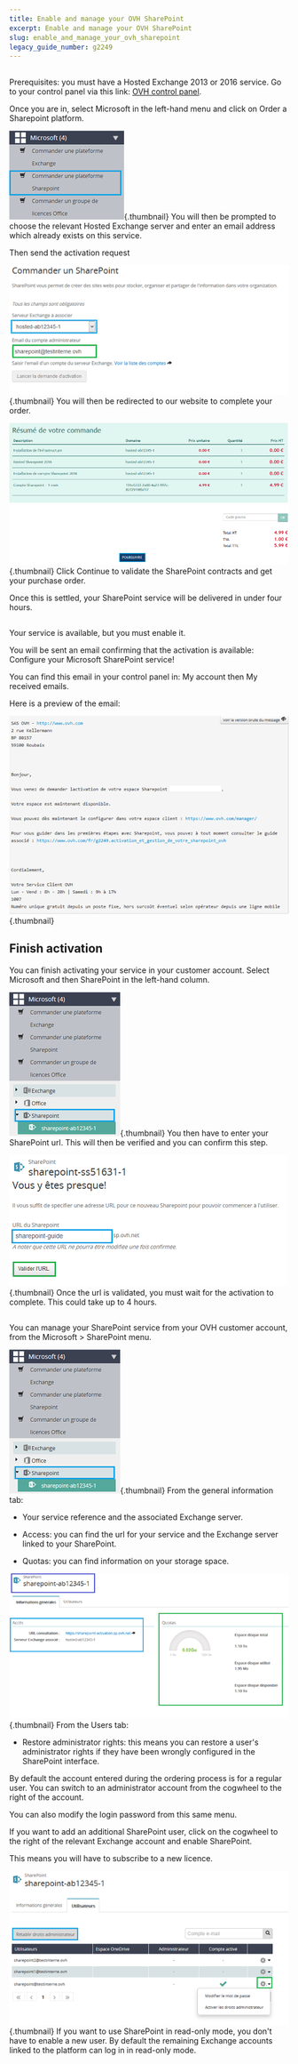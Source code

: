 ```yaml
---
title: Enable and manage your OVH SharePoint
excerpt: Enable and manage your OVH SharePoint
slug: enable_and_manage_your_ovh_sharepoint
legacy_guide_number: g2249
---
```



## 
Prerequisites: you must have a Hosted Exchange 2013 or 2016 service.
Go to your control panel via this link: [OVH control panel](https://www.ovh.com/manager/web/login/). 

Once you are in, select Microsoft in the left-hand menu and click on Order a Sharepoint platform.

![](images/img_4473.jpg){.thumbnail}
You will then be prompted to choose the relevant Hosted Exchange server and enter an email address which already exists on this service. 

Then send the activation request

![](images/img_4474.jpg){.thumbnail}
You will then be redirected to our website to complete your order.

![](images/img_4475.jpg){.thumbnail}
Click Continue to validate the SharePoint contracts and get your purchase order. 

Once this is settled, your SharePoint service will be delivered in under four hours.


## 
Your service is available, but you must enable it. 

You will be sent an email confirming that the activation is available:
Configure your Microsoft SharePoint service!

You can find this email in your control panel in: My account then My received emails.

Here is a preview of the email:

![](images/img_4494.jpg){.thumbnail}


## Finish activation
You can finish activating your service in your customer account. Select Microsoft and then SharePoint in the left-hand column.

![](images/img_4477.jpg){.thumbnail}
You then have to enter your SharePoint url. This will then be verified and you can confirm this step.

![](images/img_4478.jpg){.thumbnail}
Once the url is validated, you must wait for the activation to complete. This could take up to 4 hours.


## 
You can manage your SharePoint service from your OVH customer account, from the Microsoft > SharePoint menu.

![](images/img_4477.jpg){.thumbnail}
From the general information tab:


- Your service reference and the associated Exchange server. 

- Access: you can find the url for your service and the Exchange server linked to your SharePoint. 

- Quotas: you can find information on your storage space.



![](images/img_4481.jpg){.thumbnail}
From the Users tab:


- Restore administrator rights: this means you can restore a user's administrator rights if they have been wrongly configured in the SharePoint interface.


By default the account entered during the ordering process is for a regular user. You can switch to an administrator account from the cogwheel to the right of the account. 

You can also modify the login password from this same menu. 

If you want to add an additional SharePoint user, click on the cogwheel to the right of the relevant Exchange account and enable SharePoint.

This means you will have to subscribe to a new licence.

![](images/img_4495.jpg){.thumbnail}
If you want to use SharePoint in read-only mode, you don't have to enable a new user. By default the remaining Exchange accounts linked to the platform can log in in read-only mode.

